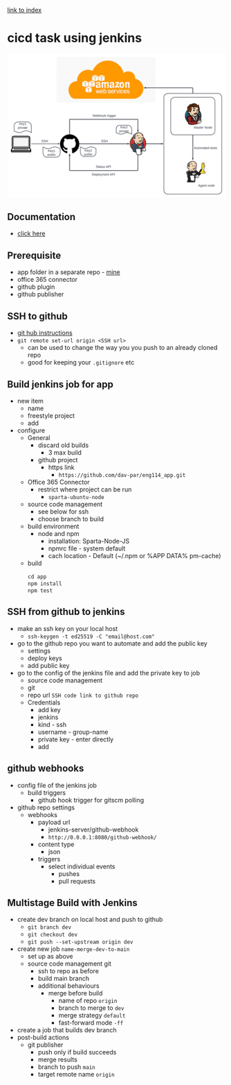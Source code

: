[link to index](/readme.md)  
# cicd task using jenkins
![jenkins pipeline](/Documentation/resources/cicd/jenkins_diagram.png)

## Documentation
- [click here](/Documentation/docs/cicd.md)  

## Prerequisite
- app folder in a separate repo - [mine](https://github.com/dav-par/eng114_app)  
- office 365 connector
- github plugin
- github publisher

## SSH to github
- [git hub instructions](https://docs.github.com/en/authentication/connecting-to-github-with-ssh)
- `git remote set-url origin <SSH url>`
    - can be used to change the way you you push to an already cloned repo
    - good for keeping your `.gitignore` etc


## Build jenkins job for app
- new item
    - name
    - freestyle project
    - add
- configure
    - General  
        - discard old builds
            - 3 max build
        - github project
            - https link 
                - `https://github.com/dav-par/eng114_app.git`
    - Office 365 Connector
        - restrict where project can be run
            - `sparta-ubuntu-node`
    - source code management
        - see below for ssh
        - choose branch to build
    - build environment
        - node and npm
            - installation: Sparta-Node-JS
            - npmrc file - system default
            - cach location - Default (~/.npm or %APP DATA% pm-cache)
    - build
        ```
        cd app
        npm install
        npm test
        ```

## SSH from github to jenkins
- make an ssh key on your local host
    - `ssh-keygen -t ed25519 -C "email@host.com"`
- go to the github repo you want to automate and add the public key
    - settings
    - deploy keys
    - add public key
- go to the config of the jenkins file and add the private key to job
    - source code management
    - git
    - repo url `SSH code link to github repo`
    - Credentials
        - add key
        - jenkins
        - kind - ssh
        - username - group-name
        - private key - enter directly
        - add


## github webhooks
- config file of the jenkins job
    - build triggers
        - github hook trigger for gitscm polling
- github repo settings
    - webhooks
        - payload url
            - jenkins-server/github-webhook
            - `http://0.0.0.1:8080/github-webhook/`
        - content type
            - json
        - triggers
            - select individual events
                - pushes
                - pull requests

## Multistage Build with Jenkins
- create dev branch on local host and push to github
    - `git branch dev`
    - `git checkout dev`
    - `git push --set-upstream origin dev`
- create new job `name-merge-dev-to-main`
    - set up as above
    - source code management git
        - ssh to repo as before
        - build main branch
        - additional behaviours
            - merge before build
                - name of repo `origin`
                - branch to merge to `dev`
                - merge strategy `default`
                - fast-forward mode `-ff`
- create a job that builds dev branch
- post-build actions
    - git publisher
        - push only if build succeeds
        - merge results
        - branch to push `main`
        - target remote name `origin`
